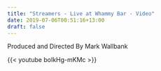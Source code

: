 ```yaml
---
title: "Streamers - Live at Whammy Bar - Video"
date: 2019-07-06T00:51:16+13:00
draft: false
---
```

  
Produced and Directed By Mark Wallbank  

{{< youtube boIkHg-mKMc >}}  
